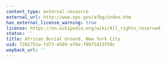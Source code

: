 ```yaml
---
content_type: external-resource
external_url: http://www.nps.gov/afbg/index.htm
has_external_license_warning: true
license: https://en.wikipedia.org/wiki/All_rights_reserved
status: ''
title: African Burial Ground, New York City
uid: 7282751a-fd73-4509-af6e-f0875d13f50c
wayback_url: ''
---
```

